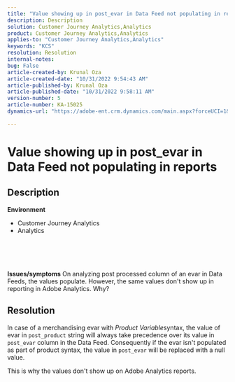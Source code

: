 ```yaml
---
title: "Value showing up in post_evar in Data Feed not populating in reports"
description: Description
solution: Customer Journey Analytics,Analytics
product: Customer Journey Analytics,Analytics
applies-to: "Customer Journey Analytics,Analytics"
keywords: "KCS"
resolution: Resolution
internal-notes: 
bug: False
article-created-by: Krunal Oza
article-created-date: "10/31/2022 9:54:43 AM"
article-published-by: Krunal Oza
article-published-date: "10/31/2022 9:58:11 AM"
version-number: 5
article-number: KA-15025
dynamics-url: "https://adobe-ent.crm.dynamics.com/main.aspx?forceUCI=1&pagetype=entityrecord&etn=knowledgearticle&id=ee127e05-0259-ed11-9561-6045bd0067ea"

---
```

# Value showing up in post_evar in Data Feed not populating in reports

## Description

<b>Environment</b>
- Customer Journey Analytics
- Analytics

<br><br> <br><br><b>Issues/symptoms</b>
On analyzing post processed column of an evar in Data Feeds, the values populate. However, the same values don't show up in reporting in Adobe Analytics. Why?






## Resolution


In case of a merchandising evar with *Product Variable*syntax, the value of evar in `post_product` string will always take precedence over its value in `post_evar` column in the Data Feed. Consequently if the evar isn't populated as part of product syntax, the value in `post_evar` will be replaced with a null value.

This is why the values don't show up on Adobe Analytics reports.

